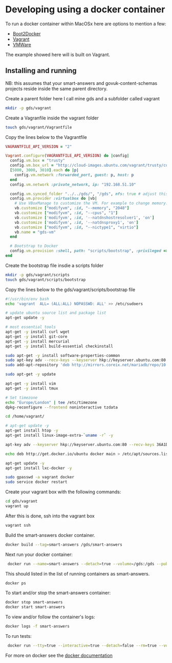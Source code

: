 # Developing using a docker container

To run a docker container within MacOSx here are options to mention a few:
  * [Boot2Docker](http://boot2docker.io/)
  * [Vagrant](http://www.vmware.com/uk/products/fusion)
  * [VMWare](http://www.vmware.com/uk/products/fusion)

The example showed here will is built on Vagrant.

## Installing and running

NB: this assumes that your smart-answers and govuk-content-schemas projects reside inside the same parent directory.

Create a parent folder here I call mine gds and a subfolder called vagrant

```bash
mkdir -p gds/vagrant
```

Create a Vagranfile inside the vagrant folder
```bash
touch gds/vagrant/Vagrantfile
```

Copy the lines below to the Vagrantfile

```ruby
VAGRANTFILE_API_VERSION = "2"

Vagrant.configure(VAGRANTFILE_API_VERSION) do |config|
  config.vm.box = "trusty"
  config.vm.box_url = "http://cloud-images.ubuntu.com/vagrant/trusty/current/trusty-server-cloudimg-amd64-vagrant-disk1.box"
  [5000, 3000, 3010].each do |p|
    config.vm.network :forwarded_port, guest: p, host: p
  end
  config.vm.network :private_network, ip: "192.168.51.10"

  config.vm.synced_folder "../../gds/", "/gds", nfs: true # adjust this acc
  config.vm.provider :virtualbox do |vb|
    # Use VBoxManage to customize the VM. For example to change memory:
    vb.customize ["modifyvm", :id, "--memory", "2048"]
    vb.customize ["modifyvm", :id, "--cpus", "1"]
    vb.customize ['modifyvm', :id, '--natdnshostresolver1', 'on']
    vb.customize ['modifyvm', :id, '--natdnsproxy1', 'on']
    vb.customize ["modifyvm", :id, "--nictype1", "virtio"]
    vb.name = "gds-vm"
  end

  # Bootstrap to Docker
  config.vm.provision :shell, path: "scripts/bootstrap", :privileged => true
end

```

Create the bootstrap file insdie a scripts folder

```bash
mkdir -p gds/vagrant/scripts
touch gds/vagrant/scripts/bootstrap

```
Copy the lines below to the gds/vagrant/scripts/bootstrap file

```bash
#!/usr/bin/env bash
echo 'vagrant  ALL= (ALL:ALL) NOPASSWD: ALL' >> /etc/sudoers

# update ubuntu source list and package list
apt-get update -y

# most essential tools
apt-get -y install curl wget
apt-get -y install git-core
apt-get -y install mercurial
apt-get -y install build-essential checkinstall

sudo apt-get -y install software-properties-common
sudo apt-key adv --recv-keys --keyserver hkp://keyserver.ubuntu.com:80 0xcbcb082a1bb943db
sudo add-apt-repository 'deb http://mirrors.coreix.net/mariadb/repo/10.0/ubuntu trusty main'

sudo apt-get -y update

apt-get -y install vim
apt-get -y install tmux

# Set timezone
echo "Europe/London" | tee /etc/timezone
dpkg-reconfigure --frontend noninteractive tzdata

cd /home/vagrant/

# apt-get update -y
apt-get install htop -y
apt-get install linux-image-extra-`uname -r` -y

apt-key adv --keyserver hkp://keyserver.ubuntu.com:80 --recv-keys 36A1D7869245C8950F966E92D8576A8BA88D21E9

echo deb http://get.docker.io/ubuntu docker main > /etc/apt/sources.list.d/docker.list

apt-get update -y
apt-get install lxc-docker -y

sudo gpasswd -a vagrant docker
sudo service docker restart

```

Create your vagrant box with the following commands:

```bash
cd gds/vagrant
vagrant up
```

After this is done, ssh into the vagrant box

```bash
vagrant ssh
```

Build the smart-answers docker container.

```bash
docker build --tag=smart-answers /gds/smart-answers
```

Next run your docker container:

```bash
 docker run --name=smart-answers --detach=true --volume=/gds:/gds --publish=3010:3010 smart-answers
```

This should listed in the list of running containers as smart-answers.

```bash
docker ps
```

To start and/or stop the smart-answers container:

```bash
docker stop smart-answers
docker start smart-answers
```

To view and/or follow the container's logs:

```bash
docker logs -f smart-answers
```
To run tests:

```bash
 docker run --tty=true --interactive=true --detach=false --rm=true --volume=/gds:/gds smart-answers "cd /gds/smart-answers; bundle exec rake test"
```

For more on docker see the [docker documentation](https://docs.docker.com/)
